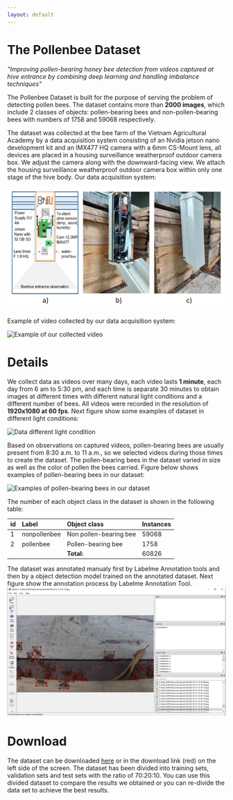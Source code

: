 ```yaml
---
layout: default
---
```

# The Pollenbee Dataset
_"Improving pollen-bearing honey bee detection from videos captured at hive entrance by combining deep learning and handling imbalance techniques"_

The Pollenbee Dataset is built for the purpose of serving the problem of detecting pollen bees. The dataset contains more than **2000 images**, which include 2 classes of objects: pollen-bearing bees and non-pollen-bearing bees with numbers of 1758 and 59068 respectively. 

The dataset was collected at the bee farm of the Vietnam Agricultural Academy by a data acquisition system consisting of an Nvidia jetson nano development kit and an IMX477 HQ camera with a 6mm CS-Mount lens, all devices are placed in a housing surveillance weatherproof outdoor camera box. We adjust the camera along with the downward-facing view. We attach the housing surveillance weatherproof outdoor camera box within only one stage of the hive body. Our data acquisition system:

![Data acquisition system](images/system.PNG)

Example of video collected by our data acquisition system:

![Example of our collected video](images/video_dataset.gif)

# Details
We collect data as videos over many days, each video lasts **1 minute**, each day from 6 am to 5:30 pm, and each time is separate 30 minutes to obtain images at different times with different natural light conditions and a different number of bees. All videos were recorded in the resolution of **1920x1080 at 60 fps**. Next figure show some examples of dataset in different light conditions:

![Data different light condition](images/light_condition.png)

Based on observations on captured videos, pollen-bearing bees are usually present from 8:30 a.m. to 11 a.m., so we selected videos during those times to create the dataset. The pollen-bearing bees in the dataset varied in size as well as the color of pollen the bees carried. Figure below shows examples of pollen-bearing bees in our dataset:

![Examples of pollen-bearing bees in our dataset](images/pollenbee_variety.png)

The number of each object class in the dataset is shown in the following table:

| id| Label        | Object class           | Instances |
|:--|:-------------|:-----------------------|:----------|
| 1 | nonpollenbee | Non pollen-bearing bee | 59068     |
| 2 | pollenbee    | Pollen-bearing bee     | 1758      |
|   |              | **Total:**             | 60826     |

The dataset was annotated manualy first by Labelme Annotation tools and then by a object detection model trained on the annotated dataset. Next figure show the annotation process by Labelme Annotation Tool.
![Annotation](images/annotations.PNG)

<!-- # Citation
If you find useful the Pollenbee dataset for your research, please cite the paper:
```js
// Javascript code with syntax highlighting.
var fun = function lang(l) {
  dateformat.i18n = require('./lang/' + l)
  return true;
}
``` -->

# Download
The dataset can be downloaded [here](https://drive.google.com/drive/folders/1fdEcu7CNmEkVAamu9wh_Ppw_-uW3VNY1?usp=share_link) or in the download link (red) on the left side of the screen. The dataset has been divided into training sets, validation sets and test sets with the ratio of 70:20:10. You can use this divided dataset to compare the results we obtained or you can re-divide the data set to achieve the best results.